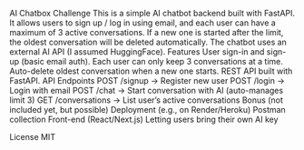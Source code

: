 AI Chatbox Challenge
This is a simple AI chatbot backend built with FastAPI.
It allows users to sign up / log in using email, and each user can have a maximum of 3 active conversations.
If a new one is started after the limit, the oldest conversation will be deleted automatically.
The chatbot uses an external AI API (I assumed HuggingFace).
Features
User sign-in and sign-up (basic email auth).
Each user can only keep 3 conversations at a time.
Auto-delete oldest conversation when a new one starts.
REST API built with FastAPI.
API Endpoints
POST /signup → Register new user
POST /login → Login with email
POST /chat → Start conversation with AI (auto-manages limit 3)
GET /conversations → List user’s active conversations
Bonus (not included yet, but possible)
Deployment (e.g., on Render/Heroku)
Postman collection
Front-end (React/Next.js)
Letting users bring their own AI key

License
MIT
